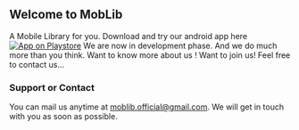## Welcome to MobLib

A Mobile Library for you. 
Download and try our android app here
[![App on Playstore](https://img.shields.io/github/watchers/jonsn0w/hyde.svg?style=for-the-badge&logo=Android)](https://github.com/jonsn0w/Hyde/watchers)
We are now in development phase. And we do much more than you think.
Want to know more about us ! Want to join us!
Feel free to contact us...

### Support or Contact
You can mail us anytime at [moblib.official@gmail.com](mailto:moblib.official@gmail.com). We will get in touch with you as soon as possible.
